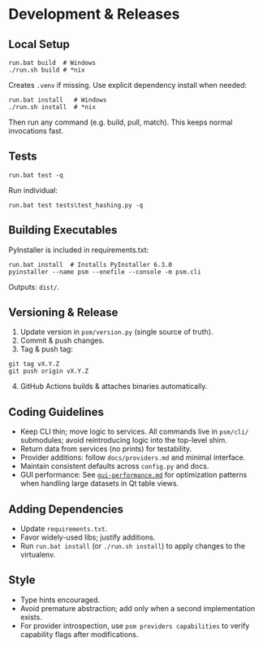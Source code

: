 # Development & Releases

## Local Setup
```
run.bat build  # Windows
./run.sh build # *nix
```
Creates `.venv` if missing. Use explicit dependency install when needed:
```
run.bat install   # Windows
./run.sh install  # *nix
```
Then run any command (e.g. build, pull, match). This keeps normal invocations fast.

## Tests
```
run.bat test -q
```
Run individual:
```
run.bat test tests\test_hashing.py -q
```

## Building Executables
PyInstaller is included in requirements.txt:
```
run.bat install  # Installs PyInstaller 6.3.0
pyinstaller --name psm --onefile --console -m psm.cli
```
Outputs: `dist/`.

## Versioning & Release
1. Update version in `psm/version.py` (single source of truth).
2. Commit & push changes.
3. Tag & push tag:
```
git tag vX.Y.Z
git push origin vX.Y.Z
```
4. GitHub Actions builds & attaches binaries automatically.

## Coding Guidelines
- Keep CLI thin; move logic to services. All commands live in `psm/cli/` submodules; avoid reintroducing logic into the top-level shim.
- Return data from services (no prints) for testability.
- Provider additions: follow `docs/providers.md` and minimal interface.
- Maintain consistent defaults across `config.py` and docs.
- GUI performance: See [`gui-performance.md`](gui-performance.md) for optimization patterns when handling large datasets in Qt table views.

## Adding Dependencies
- Update `requirements.txt`.
- Favor widely-used libs; justify additions.
 - Run `run.bat install` (or `./run.sh install`) to apply changes to the virtualenv.

## Style
- Type hints encouraged.
- Avoid premature abstraction; add only when a second implementation exists.
 - For provider introspection, use `psm providers capabilities` to verify capability flags after modifications.

